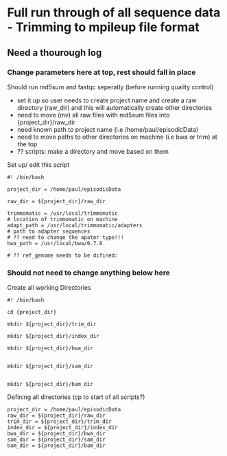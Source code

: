 # Full run through of all sequence data - Trimming to mpileup file format
## Need a thourough log
### Change parameters here at top, rest should fall in place
Should run md5sum and fastqc seperatly (before running quality control)
  - set it up so user needs to create project name and create a raw directory (raw_dir) and this will automatically create other directories
  - need to move (mv) all raw files with md5sum files into {project_dir}/raw_dir
  - need known path to project name (i.e /home/paul/episodicData)
  - need to move paths to other directories on machine (i.e bwa or trim) at the top
  - ?? scripts: make a directory and move based on them

Set up/ edit this script

```
#! /bin/bash

project_dir = /home/paul/episodicData

raw_dir = ${project_dir}/raw_dir

trimmomatic = /usr/local/trimmomatic
# location of trimmomatic on machine
adapt_path = /usr/local/trimmomatic/adapters
# path to adapter sequences
# ?? need to change the apater type!!!
bwa_path = /usr/local/bwa/0.7.8

# ?? ref_genome needs to be difined:

```



### Should not need to change anything below here

Create all working Directories
```
#! /bin/bash

cd {project_dir}

mkdir ${project_dir}/trim_dir

mkdir ${project_dir}/index_dir

mkdir ${project_dir}/bwa_dir


mkdir ${project_dir}/sam_dir


mkdir ${project_dir}/bam_dir

```

Defining all directories (cp to start of all scripts?)
```
project_dir = /home/paul/episodicData
raw_dir = ${project_dir}/raw_dir
trim_dir = ${project_dir}/trim_dir
index_dir = ${project_dir}/index_dir
bwa_dir = ${project_dir}/bwa_dir
sam_dir = ${project_dir}/sam_dir
bam_dir = ${project_dir}/bam_dir 

```




